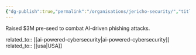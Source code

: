 ```yaml
---
{"dg-publish":true,"permalink":"/organisations/jericho-security/","title":"Jericho Security"}
---
```



Raised $3M pre-seed to combat AI-driven phishing attacks.

related_to:: [[ai-powered-cybersecurity\|ai-powered-cybersecurity]]
related_to:: [[usa\|USA]]
